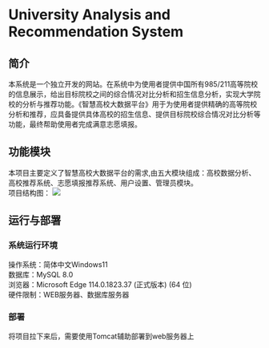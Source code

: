 # University Analysis and Recommendation System
## 简介
本系统是一个独立开发的网站。在系统中为使用者提供中国所有985/211高等院校的信息展示，给出目标院校之间的综合情况对比分析和招生信息分析，实现大学院校的分析与推荐功能。《智慧高校大数据平台》用于为使用者提供精确的高等院校分析和推荐，应具备提供具体高校的招生信息、提供目标院校综合情况对比分析等功能，最终帮助使用者完成满意志愿填报。<br/>

## 功能模块
本项目主要定义了智慧高校大数据平台的需求,由五大模块组成：高校数据分析、高校推荐系统、志愿填报推荐系统、用户设置、管理员模块。<br/>
项目结构图：
<img src="../University Analysis and Recommendation System/assets/结构图.png">

## 运行与部署
### 系统运行环境
操作系统：简体中文Windows11<br/>
数据库：MySQL 8.0<br/>
浏览器：Microsoft Edge 114.0.1823.37 (正式版本) (64 位)<br/>
硬件限制：WEB服务器、数据库服务器<br/>

### 部署
将项目拉下来后，需要使用Tomcat辅助部署到web服务器上

